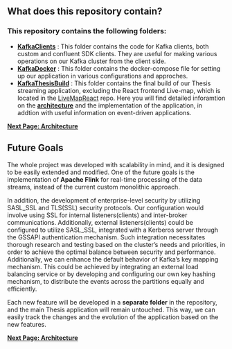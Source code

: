 ## **What does this repository contain?**

### This repository contains the following folders:
- **[KafkaClients](https://github.com/nkolovos/Event-Driven-Streaming-Platform/tree/main/KafkaClients)** : This folder contains the code for Kafka clients, both custom and confluent SDK clients. They are useful for making various operations on our Kafka cluster from the client side.
- **[KafkaDocker](https://github.com/nkolovos/Event-Driven-Streaming-Platform/tree/main/KafkaDocker)** : This folder contains the docker-compose file for setting up our application in various configurations and approches.
- **[KafkaThesisBuild](https://github.com/nkolovos/Event-Driven-Streaming-Platform/tree/main/KafkaThesisBuild)** : This folder contains the final build of our Thesis streaming application, excluding the React frontend Live-map, which is located in the [LiveMapReact](https://github.com/nkolovos/LiveMapReact)  repo. Here you will find detailed inforamtion on the **[architecture](https://nkolovos.github.io/Event-Driven-Streaming-Platform/KafkaThesisBuild/)** and the implementation of the application, in addtion with useful information on event-driven applications.

**[Next Page: Architecture](https://nkolovos.github.io/Event-Driven-Streaming-Platform/KafkaThesisBuild/)**

## **Future Goals**

The whole project was developed with scalability in mind, and it is designed to be easily extended and modified. One of the future goals is the implementation of **Apache Flink** for real-time processing of the data streams, instead of the current custom monolithic approach.

In addition, the development of enterprise-level security by utilizing SASL_SSL and TLS(SSL) security protocols. Our configuration would involve using
SSL for internal listeners(clients) and inter-broker communications. Additionally, external
listeners(clients) could be configured to utilize SASL_SSL, integrated with a Kerberos server
through the GSSAPI authentication mechanism. Such integration necessitates thorough research and testing based on the cluster’s needs and priorities, in order to achieve the optimal
balance between security and performance. Additionally, we can enhance the default behavior of Kafka’s key mapping mechanism. This could be achieved by integrating an external
load balancing service or by developing and configuring our own key hashing mechanism,
to distribute the events across the partitions equally and efficiently.

Each new feature will be developed in a **separate folder** in the repository, and the main Thesis application will remain untouched. This way, we can easily track the changes and the evolution of the application based on the new features.

**[Next Page: Architecture](https://nkolovos.github.io/Event-Driven-Streaming-Platform/KafkaThesisBuild/)**
